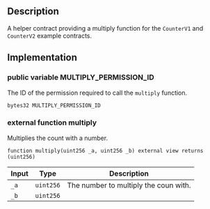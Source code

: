 ## Description

A helper contract providing a multiply function for the `CounterV1` and `CounterV2` example contracts.

## Implementation

### public variable MULTIPLY_PERMISSION_ID

The ID of the permission required to call the `multiply` function.

```solidity
bytes32 MULTIPLY_PERMISSION_ID
```

### external function multiply

Multiplies the count with a number.

```solidity
function multiply(uint256 _a, uint256 _b) external view returns (uint256)
```

| Input | Type      | Description                           |
| :---- | --------- | ------------------------------------- |
| `_a`  | `uint256` | The number to multiply the coun with. |
| `_b`  | `uint256` |                                       |

<!--CONTRACT_END-->

